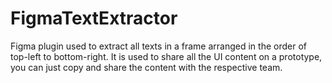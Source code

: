 # FigmaTextExtractor
Figma plugin used to extract all texts in a frame arranged in the order of top-left to bottom-right. It is used to share all the UI content on a prototype, you can just copy and share the content with the respective team.
